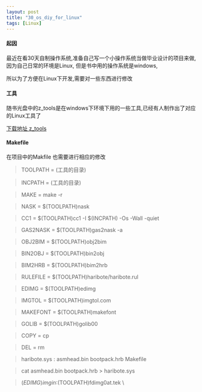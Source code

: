 ```yaml
---
layout: post
title: "30_os_diy_for_linux"
tags: [Linux]
---
```

#### 起因 ####
最近在看30天自制操作系统,准备自己写一个小操作系统当做毕业设计的项目来做, 因为自己日常的环境是Linux, 但是书中用的操作系统是windows,

所以为了方便在Linux下开发,需要对一些东西进行修改
#### 工具 ####
随书光盘中的z_tools是在windows下环境下用的一些工具,已经有人制作出了对应的Linux工具了

[下载地址 z_tools ](http://hrb.osask.jp/z_tools.tar.bz2)

#### Makefile ####

在项目中的Makfile 也需要进行相应的修改

> TOOLPATH = (工具的目录)

> INCPATH  = (工具的目录)

> MAKE     = make -r

> NASK     = $(TOOLPATH)nask

> CC1      = $(TOOLPATH)cc1 -I $(INCPATH) -Os -Wall -quiet

> GAS2NASK = $(TOOLPATH)gas2nask -a

> OBJ2BIM  = $(TOOLPATH)obj2bim

> BIN2OBJ  = $(TOOLPATH)bin2obj

> BIM2HRB  = $(TOOLPATH)bim2hrb

> RULEFILE = $(TOOLPATH)haribote/haribote.rul

> EDIMG    = $(TOOLPATH)edimg

> IMGTOL   = $(TOOLPATH)imgtol.com

> MAKEFONT = $(TOOLPATH)makefont

> GOLIB	 = $(TOOLPATH)golib00

> COPY     = cp

> DEL      = rm


> haribote.sys : asmhead.bin bootpack.hrb Makefile

>	cat asmhead.bin bootpack.hrb > haribote.sys


>	$(EDIMG)   imgin:$(TOOLPATH)fdimg0at.tek \
